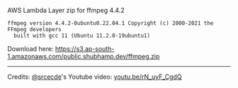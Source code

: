 AWS Lambda Layer zip for ffmpeg 4.4.2
```
ffmpeg version 4.4.2-0ubuntu0.22.04.1 Copyright (c) 2000-2021 the FFmpeg developers
  built with gcc 11 (Ubuntu 11.2.0-19ubuntu1)
```

Download here: https://s3.ap-south-1.amazonaws.com/public.shubhamp.dev/ffmpeg.zip

---
Credits:  [@srcecde](https://github.com/srcecde)'s Youtube video: [youtu.be/rN_uyF_CgdQ](https://youtu.be/rN_uyF_CgdQ)
